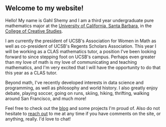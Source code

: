 ## Welcome to my website!

Hello! My name is Gahl Shemy and I am a third year undergraduate pure mathematics major at the [University of California, Santa Barbara](https://www.ucsb.edu/), in the [College of Creative Studies](https://ccs.ucsb.edu/). 

I am currently the president of UCSB's Association for Women in Math as well as co-president of UCSB's Regents Scholars Association. This year I will be working as a CLAS mathematics tutor, a position I've been looking forward to since stepping foot on UCSB's campus. Perhaps even greater than my love of math is my love of communicating and teaching mathematics, and I'm very excited that I will have the opportunity to do that this year as a CLAS tutor. 

Beyond math, I've recently developed interests in data science and programming, as well as philosophy and world history. I also greatly enjoy debate, playing soccer, going on runs, skiing, hiking, thrifting, walking around San Francisco, and much more! 

Feel free to check out the [blog](https://gahlshemy.github.io/blog) and some projects I'm proud of. Also do not hesitate to [reach out](mailto:gahlshemy@ucsb.edu) 
to me at any time if you have comments on the site, or anything, really. I'd love to chat! 
